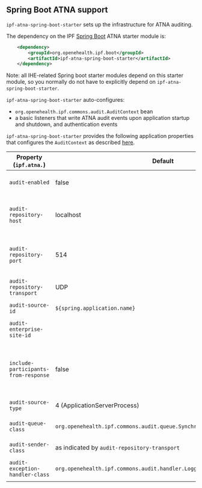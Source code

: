 ## Spring Boot ATNA support

`ipf-atna-spring-boot-starter` sets up the infrastructure for ATNA auditing.
 
The dependency on the IPF [Spring Boot] ATNA starter module is:

```xml
    <dependency>
        <groupId>org.openehealth.ipf.boot</groupId>
        <artifactId>ipf-atna-spring-boot-starter</artifactId>
    </dependency>
```

Note: all IHE-related Spring boot starter modules depend on this starter module, so you normally do not have to
explicitly depend on `ipf-atna-spring-boot-starter`.

`ipf-atna-spring-boot-starter` auto-configures:

* `org.openehealth.ipf.commons.audit.AuditContext` bean
* a basic listeners that write ATNA audit events upon application startup and shutdown, and authentication events

`ipf-atna-spring-boot-starter` provides the following application properties that configures the `AuditContext`
as described [here](../ipf-commons-audit/index.html).

| Property (`ipf.atna.`)         | Default               | Description                                         |
|--------------------------------|-----------------------|-----------------------------------------------------|
| `audit-enabled`                | false                 | Whether auditing is enabled
| `audit-repository-host`        | localhost             | Host of the ATNA repository to send the events to
| `audit-repository-port`        | 514                   | Port of the ATNA repository to send the events to
| `audit-repository-transport`   | UDP                   | Wire transport format (UDP, TLS)
| `audit-source-id`              | `${spring.application.name}` | Source ID for ATNA events
| `audit-enterprise-site-id`     |                       | Enterprise Site ID for ATNA events
| `include-participants-from-response`| false            | Whether to include (patient) participants from responses as well
| `audit-source-type`            | 4 (ApplicationServerProcess) | Type of Audit Source
| `audit-queue-class`            | `org.openehealth.ipf.commons.audit.queue.SynchronousAuditMessageQueue` | Queue implementation for auditing
| `audit-sender-class`           | as indicated by `audit-repository-transport` | ATNA sender implementation
| `audit-exception-handler-class`| `org.openehealth.ipf.commons.audit.handler.LoggingAuditExceptionHandler`| Exception handler impleemntation


[Spring Boot]: https://projects.spring.io/spring-boot/
